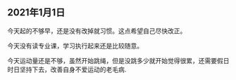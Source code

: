## 2021年1月1日
今天起的不够早，还是没有改掉就习惯。这点希望自己尽快改正。

今天没有读专业课，学习执行起来还是比较随意。

今天运动量还是不够，虽然开始跳绳，但是没跳多少就开始觉得很累，还需要假日时日坚持下去，改善自身不爱运动的老毛病.